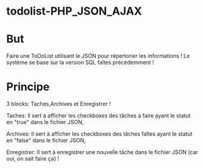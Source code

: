 # todolist-PHP_JSON_AJAX

# But
Faire une ToDoList utilisant le JSON pour répertorier les informations ! Le système se base sur la version SQL faîtes précédemment !

# Principe

3 blocks: Taches,Archives et Enregistrer !

Taches: Il sert à afficher les checkboxes des tâches à faire ayant le statut en "true" dans le fichier JSON,


Archives: Il sert à afficher les checkboxes des tâches faîtes ayant le statut en "false" dans le fichier JSON,


Enregistrer: Il sert à enregistrer une nouvelle tâche dans le fichier JSON (car oui, on sait faire ça) !
